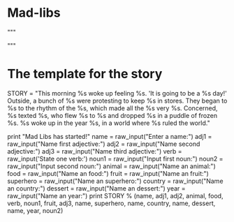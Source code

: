 # Mad-libs

"""

"""

# The template for the story

STORY = "This morning %s woke up feeling %s. 'It is going to be a %s day!' Outside, a bunch of %s were protesting to keep %s in stores. They began to %s to the rhythm of the %s, which made all the %s very %s. Concerned, %s texted %s, who flew %s to %s and dropped %s in a puddle of frozen %s. %s woke up in the year %s, in a world where %s ruled the world."

print "Mad Libs has started!"
name = raw_input("Enter a name:")
adj1 = raw_input("Name first adjective:")
adj2 = raw_input("Name second adjective:")
adj3 = raw_input("Name third adjective:")
verb = raw_input('State one verb:')
noun1 = raw_input("Input first noun:")
noun2 = raw_input("Input second noun:")
animal = raw_input("Name an animal:")
food = raw_input("Name an food:")
fruit = raw_input("Name an fruit:")
superhero = raw_input("Name an superhero:")
country = raw_input("Name an country:")
dessert = raw_input("Name an dessert:")
year = raw_input("Name an year:")
print STORY % (name, adj1, adj2, animal, food, verb, noun1, fruit, adj3, name, superhero, name, country, name, dessert, name, year, noun2)
